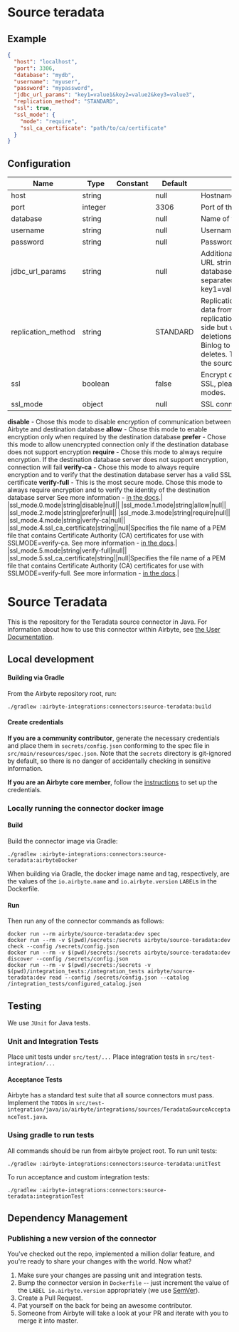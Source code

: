 # Source teradata

## Example
```json
{
  "host": "localhost",
  "port": 3306,
  "database": "mydb",
  "username": "myuser",
  "password": "mypassword",
  "jdbc_url_params": "key1=value1&key2=value2&key3=value3",
  "replication_method": "STANDARD",
  "ssl": true,
  "ssl_mode": {
    "mode": "require",
    "ssl_ca_certificate": "path/to/ca/certificate"
  }
}
```

## Configuration
| Name | Type | Constant | Default | Description |
| --- | --- | --- | --- | --- |
|host|string||null|Hostname of the database.|
|port|integer||3306|Port of the database.|
|database|string||null|Name of the database.|
|username|string||null|Username to use to access the database.|
|password|string||null|Password associated with the username.|
|jdbc_url_params|string||null|Additional properties to pass to the JDBC URL string when connecting to the database formatted as 'key=value' pairs separated by the symbol '&'. (example: key1=value1&key2=value2&key3=value3)|
|replication_method|string||STANDARD|Replication method to use for extracting data from the database. STANDARD replication requires no setup on the DB side but will not be able to represent deletions incrementally. CDC uses the Binlog to detect inserts, updates, and deletes. This needs to be configured on the source database itself.|
|ssl|boolean||false|Encrypt data using SSL. When activating SSL, please select one of the connection modes.|
|ssl_mode|object||null|SSL connection modes. 
 <b>disable</b> - Chose this mode to disable encryption of communication between Airbyte and destination database
 <b>allow</b> - Chose this mode to enable encryption only when required by the destination database
 <b>prefer</b> - Chose this mode to allow unencrypted connection only if the destination database does not support encryption
 <b>require</b> - Chose this mode to always require encryption. If the destination database server does not support encryption, connection will fail
  <b>verify-ca</b> - Chose this mode to always require encryption and to verify that the destination database server has a valid SSL certificate
  <b>verify-full</b> - This is the most secure mode. Chose this mode to always require encryption and to verify the identity of the destination database server
 See more information - <a href="https://teradata-docs.s3.amazonaws.com/doc/connectivity/jdbc/reference/current/jdbcug_chapter_2.html#URL_SSLMODE"> in the docs</a>.|
|ssl_mode.0.mode|string|disable|null||
|ssl_mode.1.mode|string|allow|null||
|ssl_mode.2.mode|string|prefer|null||
|ssl_mode.3.mode|string|require|null||
|ssl_mode.4.mode|string|verify-ca|null||
|ssl_mode.4.ssl_ca_certificate|string||null|Specifies the file name of a PEM file that contains Certificate Authority (CA) certificates for use with SSLMODE=verify-ca.
 See more information - <a href="https://teradata-docs.s3.amazonaws.com/doc/connectivity/jdbc/reference/current/jdbcug_chapter_2.html#URL_SSLCA"> in the docs</a>.|
|ssl_mode.5.mode|string|verify-full|null||
|ssl_mode.5.ssl_ca_certificate|string||null|Specifies the file name of a PEM file that contains Certificate Authority (CA) certificates for use with SSLMODE=verify-full.
 See more information - <a href="https://teradata-docs.s3.amazonaws.com/doc/connectivity/jdbc/reference/current/jdbcug_chapter_2.html#URL_SSLCA"> in the docs</a>.|

# Source Teradata

This is the repository for the Teradata source connector in Java.
For information about how to use this connector within Airbyte, see [the User Documentation](https://docs.airbyte.com/integrations/sources/teradata).

## Local development

#### Building via Gradle
From the Airbyte repository root, run:
```
./gradlew :airbyte-integrations:connectors:source-teradata:build
```

#### Create credentials
**If you are a community contributor**, generate the necessary credentials and place them in `secrets/config.json` conforming to the spec file in `src/main/resources/spec.json`.
Note that the `secrets` directory is git-ignored by default, so there is no danger of accidentally checking in sensitive information.

**If you are an Airbyte core member**, follow the [instructions](https://docs.airbyte.com/connector-development#using-credentials-in-ci) to set up the credentials.

### Locally running the connector docker image

#### Build
Build the connector image via Gradle:
```
./gradlew :airbyte-integrations:connectors:source-teradata:airbyteDocker
```
When building via Gradle, the docker image name and tag, respectively, are the values of the `io.airbyte.name` and `io.airbyte.version` `LABEL`s in
the Dockerfile.

#### Run
Then run any of the connector commands as follows:
```
docker run --rm airbyte/source-teradata:dev spec
docker run --rm -v $(pwd)/secrets:/secrets airbyte/source-teradata:dev check --config /secrets/config.json
docker run --rm -v $(pwd)/secrets:/secrets airbyte/source-teradata:dev discover --config /secrets/config.json
docker run --rm -v $(pwd)/secrets:/secrets -v $(pwd)/integration_tests:/integration_tests airbyte/source-teradata:dev read --config /secrets/config.json --catalog /integration_tests/configured_catalog.json
```

## Testing
We use `JUnit` for Java tests.

### Unit and Integration Tests
Place unit tests under `src/test/...`
Place integration tests in `src/test-integration/...` 

#### Acceptance Tests
Airbyte has a standard test suite that all source connectors must pass. Implement the `TODO`s in
`src/test-integration/java/io/airbyte/integrations/sources/TeradataSourceAcceptanceTest.java`.

### Using gradle to run tests
All commands should be run from airbyte project root.
To run unit tests:
```
./gradlew :airbyte-integrations:connectors:source-teradata:unitTest
```
To run acceptance and custom integration tests:
```
./gradlew :airbyte-integrations:connectors:source-teradata:integrationTest
```

## Dependency Management

### Publishing a new version of the connector
You've checked out the repo, implemented a million dollar feature, and you're ready to share your changes with the world. Now what?
1. Make sure your changes are passing unit and integration tests.
1. Bump the connector version in `Dockerfile` -- just increment the value of the `LABEL io.airbyte.version` appropriately (we use [SemVer](https://semver.org/)).
1. Create a Pull Request.
1. Pat yourself on the back for being an awesome contributor.
1. Someone from Airbyte will take a look at your PR and iterate with you to merge it into master.
